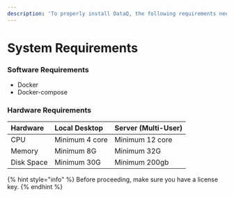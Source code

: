 ```yaml
---
description: 'To properly install DataQ, the following requirements need to be fulfilled.'
---
```


# System Requirements

### Software Requirements

* Docker
* Docker-compose

### Hardware Requirements

| **Hardware** | **Local Desktop** | **Server \(Multi-User\)**  |
| :--- | :--- | :--- |
| CPU | Minimum 4 core | Minimum 12 core |
| Memory | Minimum 8G | Minimum 32G |
| Disk Space | Minimum 30G | Minimum 200gb |

{% hint style="info" %}
Before proceeding, make sure you have a license key.
{% endhint %}



